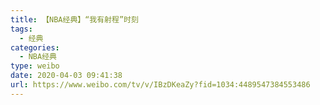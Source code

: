 ```yaml
---
title: 【NBA经典】“我有射程”时刻
tags:
  - 经典
categories:
  - NBA经典
type: weibo
date: 2020-04-03 09:41:38
url: https://www.weibo.com/tv/v/IBzDKeaZy?fid=1034:4489547384553486
---
```


<!-- more -->